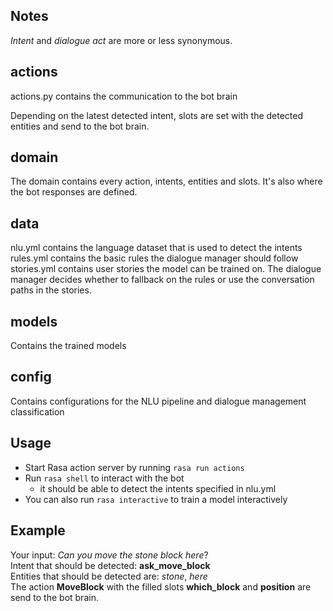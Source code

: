 ## Notes
*Intent* and *dialogue act* are more or less synonymous.

## actions
actions.py contains the communication to the bot brain

Depending on the latest detected intent, slots are set with the detected entities and send to the bot brain.

## domain
The domain contains every action, intents, entities and slots. It's also where the bot responses are defined.

## data
nlu.yml contains the language dataset that is used to detect the intents \
rules.yml contains the basic rules the dialogue manager should follow \
stories.yml contains user stories the model can be trained on. The dialogue manager decides whether to fallback on the rules or use the conversation paths in the stories.
## models
Contains the trained models

## config
Contains configurations for the NLU pipeline and dialogue management classification


## Usage

* Start Rasa action server by running `rasa run actions`
* Run `rasa shell` to interact with the bot
    - it should be able to detect the intents specified in nlu.yml
* You can also run `rasa interactive` to train a model interactively

## Example

Your input: *Can you move the stone block here*? \
Intent that should be detected: **ask_move_block** \
Entities that should be detected are: *stone*, *here* \
The action **MoveBlock** with the filled slots **which_block** and **position** are send to the bot brain.



